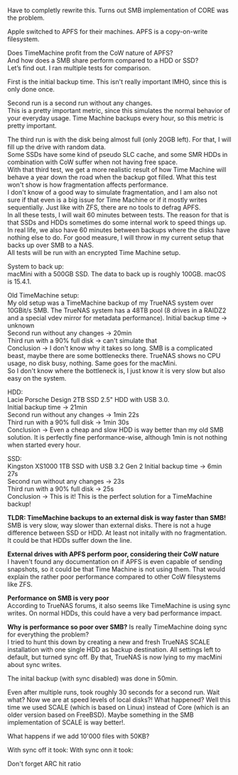 Have to completly rewrite this. 
Turns out SMB implementation of CORE was the problem. 



Apple switched to APFS for their machines. 
APFS is a copy-on-write filesystem.  

Does TimeMachine profit from the CoW nature of APFS?  
And how does a SMB share perform compared to a HDD or SSD?  
Let’s find out. I ran multiple tests for comparison.  

First is the initial backup time. This isn't really important IMHO, since this is only done once. 

Second run is a second run without any changes.   
This is a pretty important metric, since this simulates the normal behavior of your everyday usage. Time Machine backups every hour, so this metric is pretty important.  

The third run is with the disk being almost full (only 20GB left). For that, I will fill up the drive with random data.  
Some SSDs have some kind of pseudo SLC cache, and some SMR HDDs in combination with CoW suffer when not having free space.  
With that third test, we get a more realistic result of how Time Machine will behave a year down the road when the backup got filled. What this test won't show is how fragmentation affects performance.  
I don't know of a good way to simulate fragmentation, and I am also not sure if that even is a big issue for Time Machine or if it mostly writes sequentially. Just like with ZFS, there are no tools to defrag APFS.  
In all these tests, I will wait 60 minutes between tests. The reason for that is that SSDs and HDDs sometimes do some internal work to speed things up. In real life, we also have 60 minutes between backups where the disks have nothing else to do. 
For good measure, I will throw in my current setup that backs up over SMB to a NAS.  
All tests will be run with an encrypted Time Machine setup.  

System to back up:  
macMini with a 500GB SSD. The data to back up is roughly 100GB. macOS is 15.4.1.  

Old TimeMachine setup:  
My old setup was a TimeMachine backup of my TrueNAS system over 10GBit/s SMB. The TrueNAS system has a 48TB pool (8 drives in a RAIDZ2 and a special vdev mirror for metadata performance). 
Initial backup time -> unknown  
Second run without any changes -> 20min  
Third run with a 90% full disk -> can't simulate that  
Conclusion -> I don't know why it takes so long. SMB is a complicated beast, maybe there are some bottlenecks there. TrueNAS shows no CPU usage, no disk busy, nothing. Same goes for the macMini.  
So I don't know where the bottleneck is, I just know it is very slow but also easy on the system. 

HDD:  
Lacie Porsche Design 2TB SSD 2.5" HDD with USB 3.0.  
Initial backup time -> 21min  
Second run without any changes -> 1min 22s  
Third run with a 90% full disk -> 1min 30s  
Conclusion -> Even a cheap and slow HDD is way better than my old SMB solution. It is perfectly fine performance-wise, although 1min is not nothing when started every hour. 

SSD:  
Kingston XS1000 1TB SSD with USB 3.2 Gen 2
Initial backup time -> 6min 27s  
Second run without any changes -> 23s  
Third run with a 90% full disk -> 25s  
Conclusion -> This is it! This is the perfect solution for a TimeMachine backup!

**TLDR: TimeMachine backups to an external disk is way faster than SMB!**  
SMB is very slow, way slower than external disks. There is not a huge difference between SSD or HDD. At least not initally with no fragmentation. It could be that HDDs suffer down the line. 

**External drives with APFS perform poor, considering their CoW nature**  
I haven't found any documentation on if APFS is even capable of sending snapshots, so it could be that Time Machine is not using them. That would explain the rather poor performance compared to other CoW filesystems like ZFS. 

**Performance on SMB is very poor**  
According to TrueNAS forums, it also seems like TimeMachine is using sync writes. On normal HDDs, this could have a very bad performance impact. 

**Why is performance so poor over SMB?**
Is really TimeMachine doing sync for everything the problem?  
I tried to hunt this down by creating a new and fresh TrueNAS SCALE installation with one single HDD as backup destination. All settings left to default, but turned sync off. By that, TrueNAS is now lying to my macMini about sync writes. 

The inital backup (with sync disabled) was done in 50min.  

Even after multiple runs, took roughly 30 seconds for a second run. Wait what? Now we are at speed levels of local disks?! What happened?
Well this time we used SCALE (which is based on Linux) instead of Core (which is an older version based on FreeBSD). 
Maybe something in the SMB implementation of SCALE is way better!.


What happens if we add 10'000 files with 50KB?

With sync off it took:
With sync onn it took:



Don't forget ARC hit ratio
